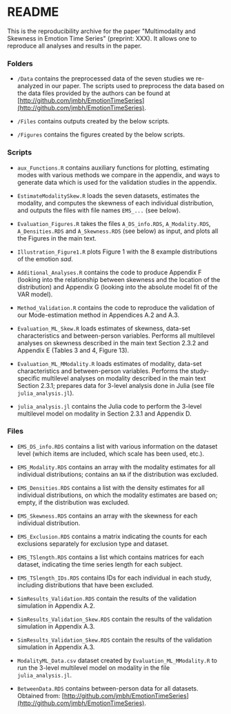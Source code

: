 # README
This is the reproducibility archive for the paper "Multimodality and Skewness in Emotion Time Series" (preprint: XXX). It allows one to reproduce all analyses and results in the paper.

### Folders
- `/Data` contains the preprocessed data of the seven studies we re-analyzed in our paper. The scripts used to preprocess the data based on the data files provided by the authors can be found at [http://github.com/jmbh/EmotionTimeSeries](http://github.com/jmbh/EmotionTimeSeries).

- `/Files` contains outputs created by the below scripts.

- `/Figures` contains the figures created by the below scripts.

### Scripts
- `aux_Functions.R` contains auxiliary functions for plotting, estimating modes with various methods we compare in the appendix, and ways to generate data which is used for the validation studies in the appendix.

- `EstimateModalitySkew.R` loads the seven datasets, estimates the modality, and computes the skewness of each individual distribution, and outputs the files with file names `EMS_...` (see below).

- `Evaluation_Figures.R` takes the files `A_DS_info.RDS`, `A_Modality.RDS`, `A_Densities.RDS` and `A_Skewness.RDS` (see below) as input, and plots all the Figures in the main text.

- `Illustration_Figure1.R` plots Figure 1 with the 8 example distributions of the emotion *sad*.

- `Additional_Analyses.R` contains the code to produce Appendix F (looking into the relationship between skewness and the location of the distribution) and Appendix G (looking into the absolute model fit of the VAR model).

- `Method_Validation.R` contains the code to reproduce the validation of our Mode-estimation method in Appendices A.2 and A.3.

- `Evaluation_ML_Skew.R` loads estimates of skewness, data-set characteristics and between-person variables. Performs all multilevel analyses on skewness described in the main text Section 2.3.2 and Appendix E (Tables 3 and 4, Figure 13).

- `Evaluation_ML_MModality.R` loads estimates of modality, data-set characteristics and between-person variables. Performs the study-specific multilevel analyses on modality described in the main text Section 2.3.1; prepares data for 3-level analysis done in Julia (see file `julia_analysis.jl`).

- `julia_analysis.jl` contains the Julia code to perform the 3-level multilevel model on modality in Section 2.3.1 and Appendix D.


### Files

- `EMS_DS_info.RDS` contains a list with various information on the dataset level (which items are included, which scale has been used, etc.).

- `EMS_Modality.RDS` contains an array with the modality estimates for all individual distributions; contains an `NA` if the distribution was excluded.

- `EMS_Densities.RDS` contains a list with the density estimates for all individual distributions, on which the modality estimates are based on; empty, if the distribution was excluded.

- `EMS_Skewness.RDS` contains an array with the skewness for each individual distribution.

- `EMS_Exclusion.RDS` contains a matrix indicating the counts for each exclusions separately for exclusion type and dataset.

- `EMS_TSlength.RDS` contains a list which contains matrices for each dataset, indicating the time series length for each subject.

- `EMS_TSlength_IDs.RDS` contains IDs for each individual in each study, including distributions that have been excluded.

- `SimResults_Validation.RDS` contain the results of the validation simulation in Appendix A.2.

- `SimResults_Validation_Skew.RDS` contain the results of the validation simulation in Appendix A.3.

- `SimResults_Validation_Skew.RDS` contain the results of the validation simulation in Appendix A.3.

- `ModalityML_Data.csv` dataset created by `Evaluation_ML_MModality.R` to run the 3-level multilevel model on modality in the file `julia_analysis.jl`.

- `BetweenData.RDS` contains between-person data for all datasets. Obtained from: [http://github.com/jmbh/EmotionTimeSeries](http://github.com/jmbh/EmotionTimeSeries).
